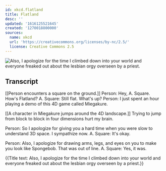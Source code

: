 ```yaml
---
id: xkcd.flatland
title: Flatland
desc: ''
updated: '1616125521645'
created: '1270018800000'
sources:
  name: xkcd
  url: 'https://creativecommons.org/licenses/by-nc/2.5/'
  license: Creative Commons 2.5
---
```

![Also, I apologize for the time I climbed down into your world and everyone freaked out about the lesbian orgy overseen by a priest.](https://imgs.xkcd.com/comics/flatland.png)

## Transcript
[[Person encounters a square on the ground.]]
Person: Hey, A. Square. How's Flatland?
A. Square: Still flat. What's up?
Person: I just spent an hour playing a demo of this 4D game called Miegakure.

[[A character in Miegakure jumps around the 4D landscape.]]
Trying to jump from block to block in four dimensions hurt my brain.

Person: So I apologize for giving you a hard time when you were slow to understand 3D space. I sympathize now.
A. Square: It's okay.

Person: Also, I apologize for drawing arms, legs, and eyes on you to make you look like Spongebob. That was out of line.
A. Square: Yes, it was.

{{Title text: Also, I apologize for the time I climbed down into your world and everyone freaked out about the lesbian orgy overseen by a priest.}}
